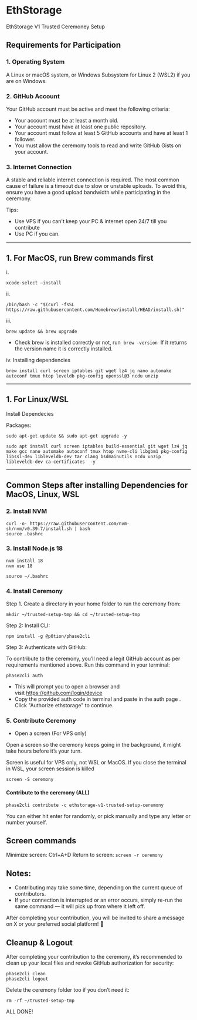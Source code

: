 # EthStorage
EthStorage V1 Trusted Ceremoney Setup

## Requirements for Participation

### 1. Operating System
A Linux or macOS system, or Windows Subsystem for Linux 2 (WSL2) if you are on Windows.

### 2. GitHub Account
Your GitHub account must be active and meet the following criteria:

+ Your account must be at least a month old.
+ Your account must have at least one public repository.
+ Your account must follow at least 5 GitHub accounts and have at least 1 follower.
+ You must allow the ceremony tools to read and write GitHub Gists on your account.

### 3. Internet Connection
A stable and reliable internet connection is required. The most common cause of failure is a timeout due to slow or unstable uploads. To avoid this, ensure you have a good upload bandwidth while participating in the ceremony.

Tips:
+ Use VPS if you can't keep your PC & internet open 24/7 till you contribute
+ Use PC if you can.
---
## 1. For MacOS, run Brew commands first
   
i. 
```
xcode-select —install
```
ii.
```
/bin/bash -c "$(curl -fsSL https://raw.githubusercontent.com/Homebrew/install/HEAD/install.sh)"
```
iii.
```
brew update && brew upgrade
```
- Check brew is installed correctly or not, run  ```brew -version```  If it returns the version name it is correctly installed.
  
iv. Installing dependencies
```
brew install curl screen iptables git wget lz4 jq nano automake autoconf tmux htop leveldb pkg-config openssl@3 ncdu unzip
```
---
## 1. For Linux/WSL

Install Dependecies

Packages:
```
sudo apt-get update && sudo apt-get upgrade -y
```
```
sudo apt install curl screen iptables build-essential git wget lz4 jq make gcc nano automake autoconf tmux htop nvme-cli libgbm1 pkg-config libssl-dev libleveldb-dev tar clang bsdmainutils ncdu unzip libleveldb-dev ca-certificates  -y
```
---

## Common Steps after installing Dependencies for MacOS, Linux, WSL

### 2. Install NVM 
```
curl -o- https://raw.githubusercontent.com/nvm-sh/nvm/v0.39.7/install.sh | bash
source .bashrc
```

### 3. Install Node.js 18 
```
nvm install 18 
nvm use 18
```
```
source ~/.bashrc
```

### 4. Install Ceremony

Step 1. Create a directory in your home folder to run the ceremony from:
```
mkdir ~/trusted-setup-tmp && cd ~/trusted-setup-tmp
```
Step 2: Install CLI:
```
npm install -g @p0tion/phase2cli
```
Step 3: Authenticate with GitHub:

To contribute to the ceremony, you’ll need a legit GitHub account as per requirements mentioned above.
Run this command in your terminal:
```
phase2cli auth
```

+ This will prompt you to open a browser and visit https://github.com/login/device
+ Copy the provided auth code in terminal and paste in the auth page . Click "Authorize ethstorage" to continue.


### 5. Contribute Ceremony

* Open a screen (For VPS only)

Open a screen so the ceremony keeps going in the background, it might take hours before it’s your turn.

Screen is useful for VPS only, not WSL or MacOS. If you close the terminal in WSL, your screen session is killed
```
screen -S ceremony
```

#### Contribute to the ceremony (ALL)
```
phase2cli contribute -c ethstorage-v1-trusted-setup-ceremony
```

You can either hit enter for randomly, or pick manually and type any letter or number yourself.

## Screen commands

Minimize screen: Ctrl+A+D
Return to screen: ```screen -r ceremony```

## Notes:

+ Contributing may take some time, depending on the current queue of contributors.
+ If your connection is interrupted or an error occurs, simply re-run the same command — it will pick up from where it left off.

After completing your contribution, you will be invited to share a message on X or your preferred social platform! 🎉


## Cleanup & Logout

After completing your contribution to the ceremony, it’s recommended to clean up your local files and revoke GitHub authorization for security:
```
phase2cli clean
phase2cli logout
```
Delete the ceremony folder too if you don’t need it:
```
rm -rf ~/trusted-setup-tmp
```
ALL DONE!
